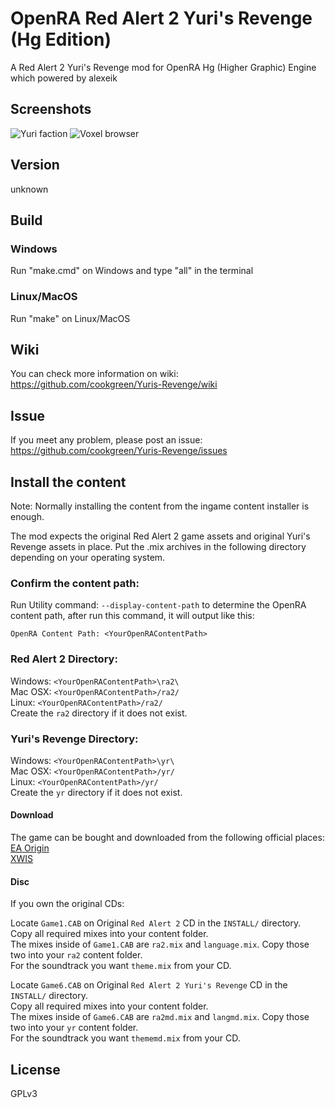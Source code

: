 # OpenRA Red Alert 2 Yuri's Revenge (Hg Edition)
A Red Alert 2 Yuri's Revenge mod for OpenRA Hg (Higher Graphic) Engine which powered by alexeik

## Screenshots

![Yuri faction](https://media.moddb.com/images/members/4/3399/3398047/openra-yr.1.PNG)
![Voxel browser](https://media.moddb.com/images/members/4/3399/3398047/voxelbrowser.PNG)

## Version
unknown

## Build
### Windows
Run "make.cmd" on Windows and type "all" in the terminal  
### Linux/MacOS
Run "make" on Linux/MacOS  

## Wiki  
You can check more information on wiki:  
https://github.com/cookgreen/Yuris-Revenge/wiki  

## Issue  
If you meet any problem, please post an issue:  
https://github.com/cookgreen/Yuris-Revenge/issues  

## Install the content
Note: Normally installing the content from the ingame content installer is enough.
  
The mod expects the original Red Alert 2 game assets and original Yuri's Revenge assets in place. Put the .mix archives in the following directory depending on your operating system.  
  
### Confirm the content path:
Run Utility command: `--display-content-path` to determine the OpenRA content path, after run this command, it will output like this:
```
OpenRA Content Path: <YourOpenRAContentPath>
```
  
### Red Alert 2 Directory:  
Windows: `<YourOpenRAContentPath>\ra2\`  
Mac OSX: `<YourOpenRAContentPath>/ra2/`  
Linux: `<YourOpenRAContentPath>/ra2/`  
Create the `ra2` directory if it does not exist.  
  
### Yuri's Revenge Directory:  
Windows: `<YourOpenRAContentPath>\yr\`  
Mac OSX: `<YourOpenRAContentPath>/yr/`  
Linux: `<YourOpenRAContentPath>/yr/`  
Create the `yr` directory if it does not exist.  

#### Download  
The game can be bought and downloaded from the following official places:  
[EA Origin](https://www.origin.com/hkg/en-us/store/command-and-conquer/command-and-conquer-the-ultimate-collection)  
[XWIS](http://xwis.net/forums/index.php/topic/163831-how-to-play/)  

#### Disc  
If you own the original CDs:  

Locate `Game1.CAB` on Original `Red Alert 2` CD in the `INSTALL/` directory.  
Copy all required mixes into your content folder.  
The mixes inside of `Game1.CAB` are `ra2.mix` and `language.mix`. Copy those two into your `ra2` content folder.  
For the soundtrack you want `theme.mix` from your CD.  

Locate `Game6.CAB` on Original `Red Alert 2 Yuri's Revenge` CD in the `INSTALL/` directory.  
Copy all required mixes into your content folder.  
The mixes inside of `Game6.CAB` are `ra2md.mix` and `langmd.mix`. Copy those two into your `yr` content folder.  
For the soundtrack you want `thememd.mix` from your CD.  

## License
GPLv3
